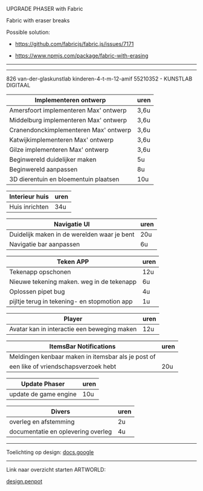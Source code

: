 UPGRADE PHASER with Fabric

Fabric with eraser breaks

Possible solution: 

- https://github.com/fabricjs/fabric.js/issues/7171

- https://www.npmjs.com/package/fabric-with-erasing

* * *
* * *
826 van-der-glaskunstlab kinderen-4-t-m-12-amif 55210352 - KUNSTLAB DIGITAAL 


|Implementeren ontwerp | uren|
|-----|-----|
|Amersfoort implementeren Max' ontwerp|3,6u| 
|Middelburg implementeren Max' ontwerp|3,6u| 
|Cranendonckimplementeren Max' ontwerp|3,6u| 
|Katwijkimplementeren Max' ontwerp|3,6u| 
|Gilze implementeren Max' ontwerp|3,6u|
|Beginwereld duidelijker maken|5u|
|Beginwereld aanpassen|8u|
|3D dierentuin en bloementuin plaatsen|10u|

|Interieur huis| uren|
|--------------|-----|
|Huis inrichten|34u|

|Navigatie UI | uren|
|--------------|-----|
|Duidelijk maken in de werelden waar je bent|20u|
|Navigatie bar aanpassen|6u|

 
|Teken APP | uren |
|--------|------|
|Tekenapp opschonen|12u|
|Nieuwe tekening maken. weg in de tekenapp|6u| 
|Oplossen pipet bug|4u|
|pijltje terug in tekening- en stopmotion app|1u|

| Player | uren |
|--------|------|
|Avatar kan in interactie een beweging maken|12u|

| ItemsBar Notifications | uren |
|--------|------|
|Meldingen kenbaar maken in itemsbar als je post of
een like of vriendschapsverzoek hebt|20u|       

| Update Phaser | uren |
|--------|------|                                                   
|update de game engine|10u| 

| Divers | uren |
|--------|------|
|overleg en afstemming| 2u| 
|documentatie en oplevering overleg|4u|

* * *

Toelichting op design: [docs.google](https://docs.google.com/document/d/1lKM1My2SL9BflOcgQuC4M7f7K9fjL4QHDbGDFGHt3y4)
* * *
Link naar overzicht starten ARTWORLD:

[design.penpot](https://design.penpot.app/#/workspace/11fde340-21f4-802e-8002-8d88671d1b13/88d87192-d205-8007-8002-8d91c035b262?page-id=88d87192-d205-8007-8002-8d91c035b263)



